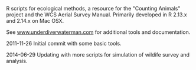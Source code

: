 R scripts for ecological methods, a resource for the "Counting Animals" project and the WCS Aerial Survey Manual.
Primarily developed in R 2.13.x and 2.14.x on Mac OSX.

See www.underdiverwaterman.com for additional tools and documentation.


2011-11-26 
Initial commit with some basic tools.

2014-06-29 Updating with more scripts for simulation of wildife survey and analysis.
